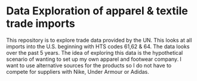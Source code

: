 # Data Exploration of apparel & textile trade imports
This repository is to explore trade data provided by the UN. This looks at all imports into the U.S. beginning with HTS codes 61,62 & 64. The data looks over the past 5 years.
The idea of exploring this data is the hypothetical scenario of wanting to set up my own apparel and footwear company. I want to use alternative sources for the products so I do
not have to compete for suppliers with Nike, Under Armour or Adidas.
